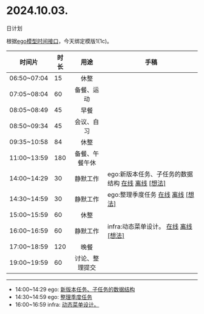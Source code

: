 # 2024.10.03.
日计划

根据[ego模型时间接口](https://gitee.com/hyg/blog/blob/master/timeflow.md)，今天绑定模版1(1c)。

| 时间片 | 时长 | 用途 | 手稿 |
| --- | --- | :---: | --- |
| 06:50~07:04 | 15 | 休整 |  |
| 07:05~08:04 | 60 | 备餐、运动 |  |
| 08:05~08:49 | 45 | 早餐 |  |
| 08:50~09:34 | 45 | 会议、自习 |  |
| 09:35~10:58 | 84 | 休整 |  |
| 11:00~13:59 | 180 | 备餐、午餐午休 |  |
| 14:00~14:29 | 30 | 静默工作 | ego:新版本任务、子任务的数据结构 [在线](http://simp.ly/p/8t3vlk) [离线](../../draft/2024/10/20241003140000.md) <a href="mailto:huangyg@mars22.com?subject=关于2024.10.03.[ego:新版本任务、子任务的数据结构]任务&body=日期: 20241003%0D%0A序号: 6%0D%0A手稿:../../draft/2024/10/20241003140000.md%0D%0A---请勿修改邮件主题及以上内容 从下一行开始写您的想法---%0D%0A">[想法]</a> |
| 14:30~14:59 | 30 | 静默工作 | ego:整理季度任务 [在线](http://simp.ly/p/5k9gJy) [离线](../../draft/2024/10/20241003143000.md) <a href="mailto:huangyg@mars22.com?subject=关于2024.10.03.[ego:整理季度任务]任务&body=日期: 20241003%0D%0A序号: 7%0D%0A手稿:../../draft/2024/10/20241003143000.md%0D%0A---请勿修改邮件主题及以上内容 从下一行开始写您的想法---%0D%0A">[想法]</a> |
| 15:00~15:59 | 60 | 休整 |  |
| 16:00~16:59 | 60 | 静默工作 | infra:动态菜单设计。 [在线](http://simp.ly/p/4QDThK) [离线](../../draft/2024/10/20241003160000.md) <a href="mailto:huangyg@mars22.com?subject=关于2024.10.03.[infra:动态菜单设计。]任务&body=日期: 20241003%0D%0A序号: 9%0D%0A手稿:../../draft/2024/10/20241003160000.md%0D%0A---请勿修改邮件主题及以上内容 从下一行开始写您的想法---%0D%0A">[想法]</a> |
| 17:00~18:59 | 120 | 晚餐 |  |
| 19:00~19:59 | 60 | 讨论、整理提交 |  |

---

- 14:00~14:29	ego: [新版本任务、子任务的数据结构](../../draft/2024/10/20241003.01.md)
- 14:30~14:59	ego: [整理季度任务](../../draft/2024/10/20241003.02.md)
- 16:00~16:59	infra: [动态菜单设计。](../../draft/2024/10/20241003.03.md)

